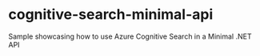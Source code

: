 # cognitive-search-minimal-api
Sample showcasing how to use Azure Cognitive Search in a Minimal .NET API
